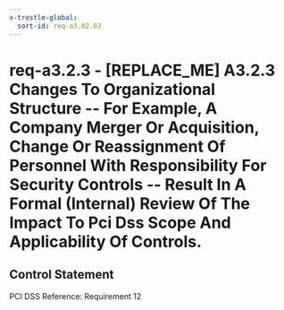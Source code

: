 ```yaml
---
x-trestle-global:
  sort-id: req-a3.02.03
---
```


# req-a3.2.3 - \[REPLACE_ME\] A3.2.3 Changes To Organizational Structure -- For Example, A Company Merger Or Acquisition, Change Or Reassignment Of Personnel With Responsibility For Security Controls -- Result In A Formal (Internal) Review Of The Impact To Pci Dss Scope And Applicability Of Controls.

## Control Statement

PCI DSS Reference: Requirement 12

